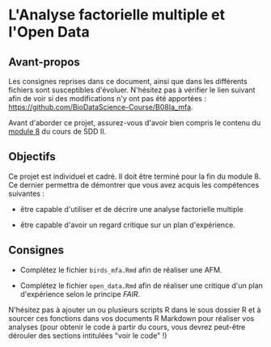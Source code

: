 # L'Analyse factorielle multiple et l'Open Data 

## Avant-propos

Les consignes reprises dans ce document, ainsi que dans les différents fichiers sont susceptibles d'évoluer. N'hésitez pas à vérifier le lien suivant afin de voir si des modifications n'y ont pas été apportées : <https://github.com/BioDataScience-Course/B08Ia_mfa>.

Avant d'aborder ce projet, assurez-vous d'avoir bien compris le contenu du [module 8](https://wp.sciviews.org/sdd-umons2/?iframe=wp.sciviews.org/sdd-umons2-2020/afm.html) du cours de SDD II.

## Objectifs

Ce projet est individuel et cadré. Il doit être terminé pour la fin du module 8. Ce dernier permettra de démontrer que vous avez acquis les compétences suivantes :

- être capable d'utiliser et de décrire une analyse factorielle multiple

- être capable d'avoir un regard critique sur un plan d'expérience.

## Consignes

- Complétez le fichier `birds_mfa.Rmd` afin de réaliser une AFM.

- Complétez le fichier `open_data.Rmd` afin de réaliser une critique d'un plan d'expérience selon le principe *FAIR*.

N'hésitez pas à ajouter un ou plusieurs scripts R dans le sous dossier R et à sourcer ces fonctions dans vos documents R Markdown pour réaliser vos analyses (pour obtenir le code à partir du cours, vous devrez peut-être dérouler des sections intitulées "voir le code" !)

